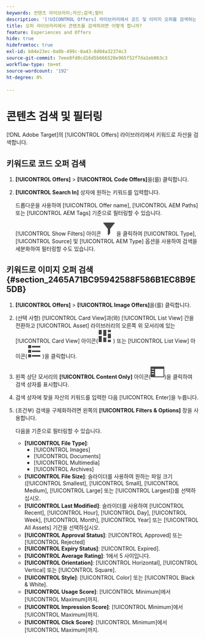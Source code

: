 ```yaml
---
keywords: 컨텐츠 라이브러리;자산;검색;필터
description: '[!UICONTROL Offers] 라이브러리에서 코드 및 이미지 오퍼를 검색하는 방법을 알아봅니다.'
title: 오퍼 라이브러리에서 콘텐츠를 검색하려면 어떻게 합니까?
feature: Experiences and Offers
hide: true
hidefromtoc: true
exl-id: b84e23ec-0a0b-499c-8a43-8d04a32374c3
source-git-commit: 7eee8fd0cd16d5b666520e965f52f7da1eb063c3
workflow-type: tm+mt
source-wordcount: '192'
ht-degree: 0%

---
```


# 콘텐츠 검색 및 필터링

[!DNL Adobe Target]의 [!UICONTROL Offers] 라이브러리에서 키워드로 자산을 검색합니다.

## 키워드로 코드 오퍼 검색

1. **[!UICONTROL Offers]** > **[!UICONTROL Code Offers]**&#x200B;을(를) 클릭합니다.
1. **[!UICONTROL Search In]** 상자에 원하는 키워드를 입력합니다.

   드롭다운을 사용하여 [!UICONTROL Offer name], [!UICONTROL AEM Paths] 또는 [!UICONTROL AEM Tags] 기준으로 필터링할 수 있습니다.

   [!UICONTROL Show Filters] 아이콘 ![필터 표시 아이콘](/help/main/assets/icons/Filter.svg)을 클릭하여 [!UICONTROL Type], [!UICONTROL Source] 및 [!UICONTROL AEM Type] 옵션을 사용하여 검색을 세분화하여 필터링할 수도 있습니다.

## 키워드로 이미지 오퍼 검색 {#section_2465A71BC95942588F586B1EC8B9E5DB}

1. **[!UICONTROL Offers]** > **[!UICONTROL Image Offers]**&#x200B;을(를) 클릭합니다.

1. (선택 사항) [!UICONTROL Card View]과(와) [!UICONTROL List View] 간을 전환하고 [!UICONTROL Asset] 라이브러리의 오른쪽 위 모서리에 있는 [!UICONTROL Card View] 아이콘(![카드 보기 아이콘](/help/main/assets/icons/ViewCard.svg) ) 또는 [!UICONTROL List View] 아이콘(![목록 보기 아이콘](/help/main/assets/icons/ViewList.svg) )을 클릭합니다.
1. 왼쪽 상단 모서리의 **[!UICONTROL Content Only]** 아이콘(![콘텐츠 전용 아이콘](/help/main/assets/icons/RailLeft.svg))을 클릭하여 검색 상자를 표시합니다.
1. 검색 상자에 찾을 자산의 키워드를 입력한 다음 [!UICONTROL Enter]을 누릅니다.
1. (조건부) 검색을 구체화하려면 왼쪽의 **[!UICONTROL Filters & Options]** 창을 사용합니다.

   다음을 기준으로 필터링할 수 있습니다.

   * **[!UICONTROL File Type]**:
      * [!UICONTROL Images]
      * [!UICONTROL Documents]
      * [!UICONTROL Multimedia]
      * [!UICONTROL Archives]
   * **[!UICONTROL File Size]**: 슬라이더를 사용하여 원하는 파일 크기([!UICONTROL Smallest], [!UICONTROL Small], [!UICONTROL Medium], [!UICONTROL Large] 또는 [!UICONTROL Largest])를 선택하십시오.
   * **[!UICONTROL Last Modified]**: 슬라이더를 사용하여 [!UICONTROL Recent], [!UICONTROL Hour], [!UICONTROL Day], [!UICONTROL Week], [!UICONTROL Month], [!UICONTROL Year] 또는 [!UICONTROL All Assets] 기간을 선택하십시오.
   * **[!UICONTROL Approval Status]**: [!UICONTROL Approved] 또는 [!UICONTROL Rejected]
   * **[!UICONTROL Expiry Status]**: [!UICONTROL Expired].
   * **[!UICONTROL Average Rating]**: 1에서 5 사이입니다.
   * **[!UICONTROL Orientation]**: [!UICONTROL Horizontal], [!UICONTROL Vertical] 또는 [!UICONTROL Square].
   * **[!UICONTROL Style]**: [!UICONTROL Color] 또는 [!UICONTROL Black & White].
   * **[!UICONTROL Usage Score]**: [!UICONTROL Minimum]에서 [!UICONTROL Maximum]까지.
   * **[!UICONTROL Impression Score]**: [!UICONTROL Minimum]에서 [!UICONTROL Maximum]까지.
   * **[!UICONTROL Click Score]**: [!UICONTROL Minimum]에서 [!UICONTROL Maximum]까지.

